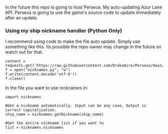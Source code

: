 In the future this repo is going to host Perseus. My auto-updating Azur Lane API. Perseus is going to use the game's source code to update immediately after an update.

### Using my ship nickname handler (Python Only)
I recommend using code to make the file auto update. Simply use something like this.
Its possible the repo owner may change in the future so watch out for that.


    content = requests.get('https://raw.githubusercontent.com/Drakomire/Perseus/main/data/nicknames.py').content
    f = open("nicknames.py", "w")
    f.write(content.decode('utf-8'))
    f.close()


In the file you want to use nicknames in:

    import nicknames
     
    #Get a nickname automatically. Input can be any case, Output is correct capitalization.
    ship_name = nicknames.getNickname(ship_name)
    
    #Get the entire nickname list if you want to
    list = nicknames.nicknames

